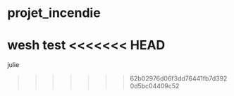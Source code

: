 # projet_incendie
wesh
test
<<<<<<< HEAD
=======

julie
>>>>>>> 62b02976d06f3dd76441fb7d3920d5bc04409c52
